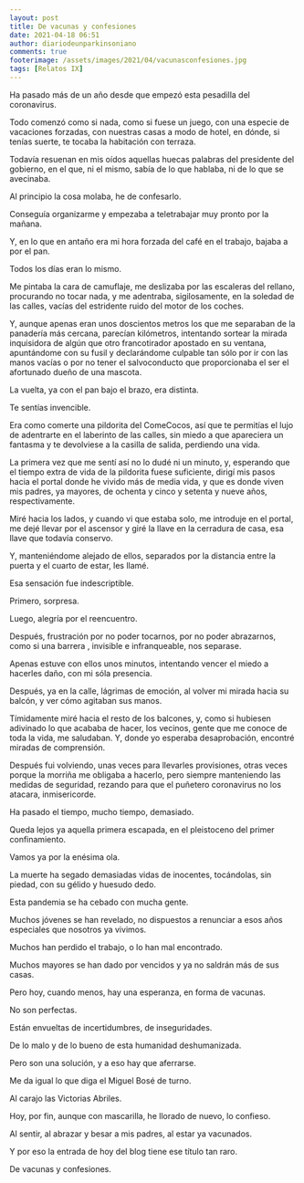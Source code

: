 ```yaml
---
layout: post
title: De vacunas y confesiones
date: 2021-04-18 06:51
author: diariodeunparkinsoniano
comments: true
footerimage: /assets/images/2021/04/vacunasconfesiones.jpg
tags: [Relatos IX]
---
```


Ha pasado más de un año desde que empezó esta pesadilla del coronavirus.

Todo comenzó como si nada, como si fuese un juego, con una especie de vacaciones forzadas, con nuestras casas a modo de hotel, en dónde, si tenías suerte, te tocaba la habitación con terraza.

Todavía resuenan en mis oídos aquellas huecas palabras del presidente del gobierno, en el que, ni el mismo, sabía de lo que hablaba, ni de lo que se avecinaba.

Al principio la cosa molaba, he de confesarlo.

Conseguía organizarme y empezaba a teletrabajar muy pronto por la mañana.

Y, en lo que en antaño era mi hora forzada del café en el trabajo, bajaba a por el pan.

Todos los días eran lo mismo.

Me pintaba la cara de camuflaje, me deslizaba por las escaleras del rellano, procurando no tocar nada, y me adentraba, sigilosamente, en la soledad de las calles, vacías del estridente ruido del motor de los coches.

Y, aunque apenas eran unos doscientos metros los que me separaban de la panadería más cercana, parecían kilómetros, intentando sortear la mirada inquisidora de algún que otro francotirador apostado en su ventana, apuntándome con su fusil y declarándome culpable tan sólo por ir con las manos vacías o por no tener el salvoconducto que proporcionaba el ser el afortunado dueño de una mascota.

La vuelta, ya con el pan bajo el brazo, era distinta.

Te sentías invencible.

Era como comerte una pildorita del ComeCocos, así que te permitías el lujo de adentrarte en el laberinto de las calles, sin miedo a que apareciera un fantasma y te devolviese a la casilla de salida, perdiendo una vida.

La primera vez que me sentí así no lo dudé ni un minuto, y, esperando que el tiempo extra de vida de la pildorita fuese suficiente, dirigí mis pasos hacia el portal donde he vivido más de media vida, y que es donde viven mis padres, ya mayores, de ochenta y cinco y setenta y nueve años, respectivamente.

Miré hacia los lados, y cuando vi que estaba solo, me introduje en el portal, me dejé llevar por el ascensor y giré la llave en la cerradura de casa, esa llave que todavía conservo.

Y, manteniéndome alejado de ellos, separados por la distancia entre la puerta y el cuarto de estar, les llamé.

Esa sensación fue indescriptible.

Primero, sorpresa.

Luego, alegría por el reencuentro.

Después, frustración por no poder tocarnos, por no poder abrazarnos, como si una barrera , invisible e infranqueable, nos separase.

Apenas estuve con ellos unos minutos, intentando vencer el miedo a hacerles daño, con mi sóla presencia.

Después, ya en la calle, lágrimas de emoción, al volver mi mirada hacia su balcón, y ver cómo agitaban sus manos.

Tímidamente miré hacia el resto de los balcones, y, como si hubiesen adivinado lo que acababa de hacer, los vecinos, gente que me conoce de toda la vida, me saludaban. Y, donde yo esperaba desaprobación, encontré miradas de comprensión.

Después fui volviendo, unas veces para llevarles provisiones, otras veces porque la morriña me obligaba a hacerlo, pero siempre manteniendo las medidas de seguridad, rezando para que el puñetero coronavirus no los atacara, inmisericorde.

Ha pasado el tiempo, mucho tiempo, demasiado.

Queda lejos ya aquella primera escapada, en el pleistoceno del primer confinamiento.

Vamos ya por la enésima ola.

La muerte ha segado demasiadas vidas de inocentes, tocándolas, sin piedad, con su gélido y huesudo dedo.

Esta pandemia se ha cebado con mucha gente.

Muchos jóvenes se han revelado, no dispuestos a renunciar a esos años especiales que nosotros ya vivimos.

Muchos han perdido el trabajo, o lo han mal encontrado.

Muchos mayores se han dado por vencidos y ya no saldrán más de sus casas.

Pero hoy, cuando menos, hay una esperanza, en forma de vacunas.

No son perfectas.

Están envueltas de incertidumbres, de inseguridades.

De lo malo y de lo bueno de esta humanidad deshumanizada.

Pero son una solución, y a eso hay que aferrarse.

Me da igual lo que diga el Miguel Bosé de turno.

Al carajo las Victorias Abriles.

Hoy, por fin, aunque con mascarilla, he llorado de nuevo, lo confieso.

Al sentir, al abrazar y besar a mis padres, al estar ya vacunados.

Y por eso la entrada de hoy del blog tiene ese título tan raro.

De vacunas y confesiones.
